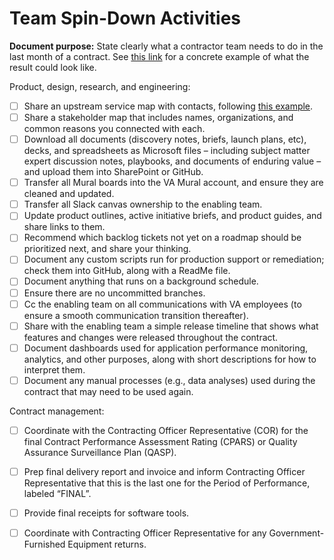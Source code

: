 # Team Spin-Down Activities

**Document purpose:** State clearly what a contractor team needs to do in the last month of a contract. See [this link](https://github.com/department-of-veterans-affairs/va.gov-team/blob/master/products/health-care/application/Transition%20hub/Transition%20Hub%20\(updated%20Feb%202023\).md#product-context) for a concrete example of what the result could look like.

Product, design, research, and engineering:

- [ ] Share an upstream service map with contacts, following [this example](https://department-of-veterans-affairs.github.io/va-mobile-app/docs/Engineering/BackEnd/Architecture/Services/).   
- [ ] Share a stakeholder map that includes names, organizations, and common reasons you connected with each.  
- [ ] Download all documents (discovery notes, briefs, launch plans, etc), decks, and spreadsheets as Microsoft files – including subject matter expert discussion notes, playbooks, and documents of enduring value – and upload them into SharePoint or GitHub.  
- [ ] Transfer all Mural boards into the VA Mural account, and ensure they are cleaned and updated.  
- [ ] Transfer all Slack canvas ownership to the enabling team.  
- [ ] Update product outlines, active initiative briefs, and product guides, and share links to them.  
- [ ] Recommend which backlog tickets not yet on a roadmap should be prioritized next, and share your thinking.  
- [ ] Document any custom scripts run for production support or remediation; check them into GitHub, along with a ReadMe file.  
- [ ] Document anything that runs on a background schedule.  
- [ ] Ensure there are no uncommitted branches.  
- [ ] Cc the enabling team on all communications with VA employees (to ensure a smooth communication transition thereafter).  
- [ ] Share with the enabling team a simple release timeline that shows what features and changes were released throughout the contract.  
- [ ] Document dashboards used for application performance monitoring, analytics, and other purposes, along with short descriptions for how to interpret them.  
- [ ] Document any manual processes (e.g., data analyses) used during the contract that may need to be used again. 

Contract management:

- [ ] Coordinate with the Contracting Officer Representative (COR) for the final Contract Performance Assessment Rating (CPARS) or Quality Assurance Surveillance Plan (QASP).  
- [ ] Prep final delivery report and invoice and inform Contracting Officer Representative that this is the last one for the Period of Performance, labeled “FINAL”.  
- [ ] Provide final receipts for software tools.   
- [ ] Coordinate with Contracting Officer Representative for any Government-Furnished Equipment returns.

